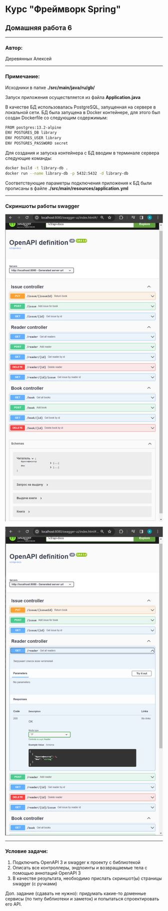 # Курс "Фреймворк Spring" 
## Домашняя работа 6
* **
### Автор:
Деревянных Алексей
* **
### Примечание:

Исходники в папке **./src/main/java/ru/gb/**

Запуск приложения осуществляется из файла **Application.java**

В качестве БД использовалась PostgreSQL, запущенная на сервере в локальной сети. БД была запущена в Docker контейнере, для этого был создан Dockerfile со следующим содержимым:
```bash
FROM postgres:13.2-alpine
ENV POSTGRES_DB library
ENV POSTGRES_USER library
ENV POSTGRES_PASSWORD secret
```
Для создания и запуска контейнера с БД вводим в терминале сервера следующие команды:
```bash
docker build -t library-db .
docker run --name library-db -p 5432:5432 -d library-db
```
Соответствующие параметры подключения приложения к БД были прописаны в файле **./src/main/resources/application.yml**
* **
### Скриншоты работы swagger
![screen 1](./screen1.png)

![screen 2](./screen2.png)

* **
### Условие задачи:
1. Подключить OpenAPI 3 и swagger к проекту с библиотекой
2. Описать все контроллеры, эндпоинты и возвращаемые тела с помощью аннотаций OpenAPI 3
3. В качестве результата, необходимо прислать скриншот(ы) страницы swagger (с ручками)

Доп. задание (сдавать не нужно):
придумать какие-то доменные сервисы (по типу библиотеки и заметок) и попытаться спроектировать его API.
